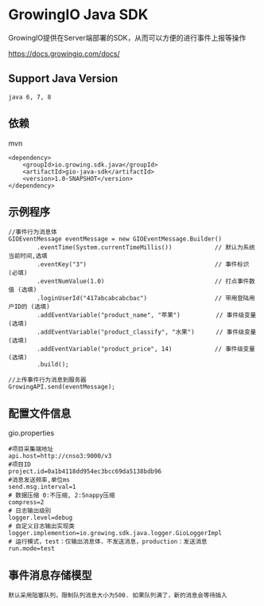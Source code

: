 # GrowingIO Java SDK

GrowingIO提供在Server端部署的SDK，从而可以方便的进行事件上报等操作

<https://docs.growingio.com/docs/>


## Support Java Version

    java 6, 7, 8

## 依赖
mvn

    <dependency>
        <groupId>io.growing.sdk.java</groupId>
        <artifactId>gio-java-sdk</artifactId>
        <version>1.0-SNAPSHOT</version>
    </dependency>


## 示例程序
	//事件行为消息体
    GIOEventMessage eventMessage = new GIOEventMessage.Builder()
            .eventTime(System.currentTimeMillis())            // 默认为系统当前时间,选填
            .eventKey("3")                                    // 事件标识 (必填)
            .eventNumValue(1.0)                               // 打点事件数值 (选填)
            .loginUserId("417abcabcabcbac")                   // 带用登陆用户ID的 (选填)
            .addEventVariable("product_name", "苹果")          // 事件级变量 (选填)
            .addEventVariable("product_classify", "水果")      // 事件级变量 (选填)
            .addEventVariable("product_price", 14)            // 事件级变量 (选填)
            .build();

    //上传事件行为消息到服务器
    GrowingAPI.send(eventMessage);

## 配置文件信息

gio.properties

	#项目采集端地址
	api.host=http://cnso3:9000/v3
	#项目ID
	project.id=0a1b4118dd954ec3bcc69da5138bdb96
	#消息发送频率,单位ms
	send.msg.interval=1
	# 数据压缩 0:不压缩, 2:Snappy压缩
	compress=2
	# 日志输出级别
	logger.level=debug
	# 自定义日志输出实现类
	logger.implemention=io.growing.sdk.java.logger.GioLoggerImpl
	# 运行模式，test：仅输出消息体，不发送消息，production：发送消息
	run.mode=test


## 事件消息存储模型

	默认采用阻塞队列，限制队列消息大小为500. 如果队列满了，新的消息会等待插入



